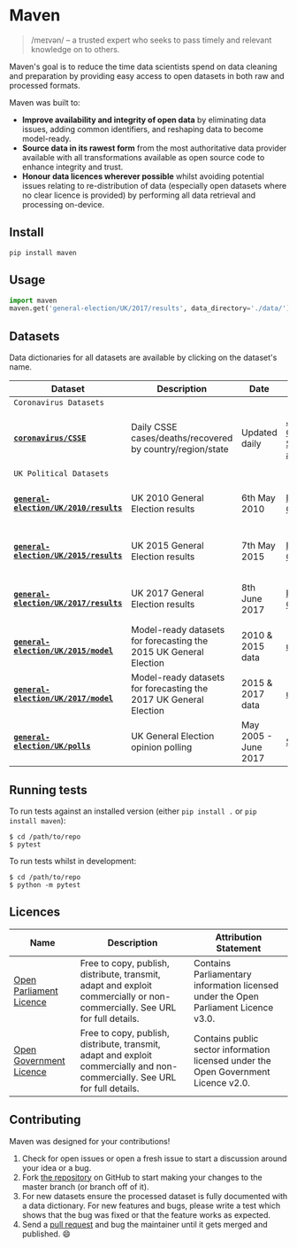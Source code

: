 # Maven
> /meɪvən/ – a trusted expert who seeks to pass timely and relevant knowledge on to others.

Maven's goal is to reduce the time data scientists spend on data cleaning and preparation by providing easy access to open datasets in both raw and processed formats.

Maven was built to:

- **Improve availability and integrity of open data** by eliminating data issues, adding common identifiers, and reshaping data to become model-ready.
- **Source data in its rawest form** from the most authoritative data provider available with all transformations available as open source code to enhance integrity and trust.
- **Honour data licences wherever possible** whilst avoiding potential issues relating to re-distribution of data (especially open datasets where no clear licence is provided) by performing all data retrieval and processing on-device.


## Install
```
pip install maven
```


## Usage
```python
import maven
maven.get('general-election/UK/2017/results', data_directory='./data/')
```


## Datasets
Data dictionaries for all datasets are available by clicking on the dataset's name.

| Dataset | Description | Date | Source | Licence |
| -- | -- | -- | -- | -- |
| `Coronavirus Datasets` |
| [**`coronavirus/CSSE`**](https://github.com/john-sandall/maven/tree/master/maven/datasets/coronavirus) | Daily CSSE cases/deaths/recovered by country/region/state | Updated daily | [Johns Hopkins Center for Systems Science and Engineering](https://github.com/CSSEGISandData/COVID-19/) | [See "Terms of Use" on CSSE repo](https://github.com/CSSEGISandData/COVID-19/) |
| `UK Political Datasets` |
| [**`general-election/UK/2010/results`**](https://github.com/john-sandall/maven/tree/master/maven/datasets/general_election) | UK 2010 General Election results | 6th May 2010 | [House of Commons Library](https://researchbriefings.parliament.uk/ResearchBriefing/Summary/CBP-8647) | [Open Parliament Licence v3.0](https://www.parliament.uk/site-information/copyright-parliament/open-parliament-licence/) |
| [**`general-election/UK/2015/results`**](https://github.com/john-sandall/maven/tree/master/maven/datasets/general_election) | UK 2015 General Election results | 7th May 2015 | [House of Commons Library](https://researchbriefings.parliament.uk/ResearchBriefing/Summary/CBP-8647) | [Open Parliament Licence v3.0](https://www.parliament.uk/site-information/copyright-parliament/open-parliament-licence/) |
| [**`general-election/UK/2017/results`**](https://github.com/john-sandall/maven/tree/master/maven/datasets/general_election) | UK 2017 General Election results | 8th June 2017 | [House of Commons Library](https://researchbriefings.parliament.uk/ResearchBriefing/Summary/CBP-8647) | [Open Parliament Licence v3.0](https://www.parliament.uk/site-information/copyright-parliament/open-parliament-licence/) |
| [**`general-election/UK/2015/model`**](https://github.com/john-sandall/maven/tree/master/maven/datasets/general_election) | Model-ready datasets for forecasting the 2015 UK General Election | 2010 & 2015 data | [uk_2015_model.py](https://github.com/john-sandall/maven/blob/master/maven/datasets/general_election/uk_2015_model.py) | Mixed |
| [**`general-election/UK/2017/model`**](https://github.com/john-sandall/maven/tree/master/maven/datasets/general_election) | Model-ready datasets for forecasting the 2017 UK General Election | 2015 & 2017 data | [uk_2017_model.py](https://github.com/john-sandall/maven/blob/master/maven/datasets/general_election/uk_2017_model.py) | Mixed |
| [**`general-election/UK/polls`**](https://github.com/john-sandall/maven/tree/master/maven/datasets/general_election) | UK General Election opinion polling | May 2005 - June 2017 | [SixFifty](https://github.com/six50/pipeline/tree/master/data/polls/) | Unknown |



## Running tests
To run tests against an installed version (either `pip install .` or `pip install maven`):
```
$ cd /path/to/repo
$ pytest
```

To run tests whilst in development:
```
$ cd /path/to/repo
$ python -m pytest
```


## Licences
| Name | Description | Attribution Statement |
| -- | -- | -- |
| [Open Parliament Licence](http://www.parliament.uk/site-information/copyright/open-parliament-licence/) | Free to copy, publish, distribute, transmit, adapt and exploit commercially or non-commercially. See URL for full details. | Contains Parliamentary information licensed under the Open Parliament Licence v3.0. |
| [Open Government Licence](http://www.nationalarchives.gov.uk/doc/open-government-licence/version/2/) | Free to copy, publish, distribute, transmit, adapt and exploit commercially and non-commercially. See URL for full details. | Contains public sector information licensed under the Open Government Licence v2.0. |


## Contributing
Maven was designed for your contributions!

1. Check for open issues or open a fresh issue to start a discussion around your idea or a bug.
2. Fork [the repository](https://github.com/john-sandall/maven) on GitHub to start making your changes to the master branch (or branch off of it).
3. For new datasets ensure the processed dataset is fully documented with a data dictionary. For new features and bugs, please write a test which shows that the bug was fixed or that the feature works as expected.
4. Send a [pull request](https://help.github.com/en/articles/creating-a-pull-request-from-a-fork) and bug the maintainer until it gets merged and published. 😄
